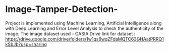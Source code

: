 # Image-Tamper-Detection-
Project is implemented using Machine Learning, Artificial Intelligence along with Deep Learning and Error Level Analysis to check the authenticity of the image.
The image dataset used - CASIA
Drive link for dataset : https://drive.google.com/drive/folders/1w1qs6wqZFdaMQTC63GHAatPRRQ1kSbJb?usp=sharing
